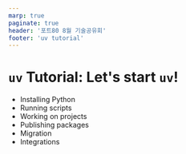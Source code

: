 ```yaml
---
marp: true
paginate: true
header: '포트80 8월 기술공유회'
footer: 'uv tutorial'
---
```


# `uv` Tutorial: Let's start `uv`!

* Installing Python
* Running scripts
* Working on projects
* Publishing packages
* Migration
* Integrations
